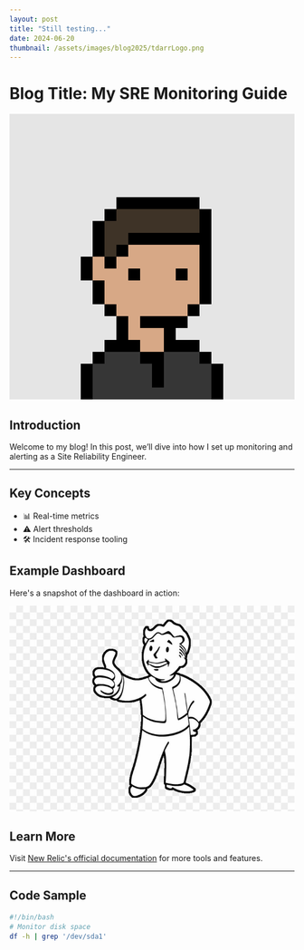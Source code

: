 ```yaml
---
layout: post
title: "Still testing..."
date: 2024-06-20
thumbnail: /assets/images/blog2025/tdarrLogo.png
---
```


# Blog Title: My SRE Monitoring Guide

![Descriptive Alt Text](/assets/images/1311.png)

## Introduction

Welcome to my blog! In this post, we’ll dive into how I set up monitoring and alerting as a Site Reliability Engineer.

---

## Key Concepts

- 📊 Real-time metrics
- ⚠️ Alert thresholds
- 🛠️ Incident response tooling

## Example Dashboard

Here's a snapshot of the dashboard in action:

![Monitoring Dashboard](/assets/images/fallout.jpg)

## Learn More

Visit [New Relic's official documentation](https://docs.newrelic.com) for more tools and features.

---

## Code Sample

```bash
#!/bin/bash
# Monitor disk space
df -h | grep '/dev/sda1'
